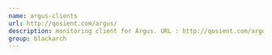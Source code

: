 ```yaml
---
name: argus-clients
url: http://qosient.com/argus/
description: monitoring client for Argus. URL : http://qosient.com/argus/ Groups : blackarch blackarch-networking blackarch-defensive blackarch-sniffer
group: blackarch
---
```

